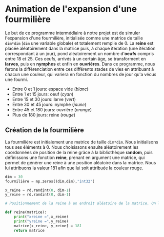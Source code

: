 # Animation de l'expansion d'une fourmilière


Le but de ce programme intermédiaire à notre projet est de simuler l'expansion d'une fourmilière, initialisée comme une matrice de taille ```dim*dim``` (```dim``` une variable globale) et totalement remplie de 0. La __reine__ est placée aléatoirement dans la matrice puis, à chaque itération (une itération correspondant à un jour), pond aléatoirement un nombre d'__oeufs__ compris entre 18 et 25.
Ces oeufs, arrivés à un certain âge, se transforment en __larves__, puis en __nymphes__ et enfin en __ouvrières__.
Dans ce programme, nous ferons la différenciation entre ces différents stades de vies en attribuant à chacun une couleur, qui variera en fonction du nombres de jour qu'a vécus une fourmi.
  * Entre 0 et 1 jours: espace vide (_blanc_)
  * Entre 1 et 15 jours: oeuf (_cyan_)
  * Entre 15 et 30 jours: larve (_vert_)
  * Entre 30 et 45 jours: nymphe (_jaune_)
  * Entre 45 et 180 jours: ouvrière (_orange_)
  * Plus de 180 jours: reine (_rouge_)

## Création de la fourmilière

La fourmilière est initialement une matrice de taille ```dim*dim```. Nous initialisons tous ses éléments à 0.
Nous choisissons ensuite aléatoirement les coordonnées de position de la reine grâce à la bibliothèque __random__, puis définissons une fonction __reine__, prenant en argument une matrice, qui permet de générer une reine à une position aléatoire dans la matrice. Nous lui attribuons la valeur 181 afin que lui soit attribuée la couleur rouge.

```Python
dim = 30
fourmilière = np.zeros((dim,dim),"int32")

x_reine = rd.randint(0, dim-1)
y_reine = rd.randint(0, dim-1)

# Positionnement de la reine à un endroit aléatoire de la matrice. On lui attribue la valeur 181.

def reine(matrice):
    print("xreine =",x_reine)
    print("yreine =",y_reine)
    matrice[x_reine, y_reine] = 181
    return matrice
```
